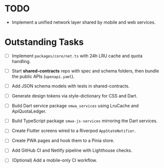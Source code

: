 # TODO

- Implement a unified network layer shared by mobile and web services.

# Outstanding Tasks

- [ ] Implement `packages/core/net.ts` with 24h LRU cache and quota handling.
- [ ] Start **shared-contracts** repo with spec and schema folders, then bundle the public APIs (`openapi.yaml`).
- [ ] Add JSON schema models with tests in shared-contracts.
- [ ] Generate design tokens via style-dictionary for CSS and Dart.
- [ ] Build Dart service package `smwa_services` using LruCache and ApiQuotaLedger.
- [ ] Build TypeScript package `smwa-js-services` mirroring the Dart services.
- [ ] Create Flutter screens wired to a Riverpod `AppStateNotifier`.
- [ ] Create PWA pages and hook them to a Pinia store.
- [ ] Add GitHub CI and Netlify pipeline with Lighthouse checks.
- [ ] (Optional) Add a mobile-only CI workflow.

